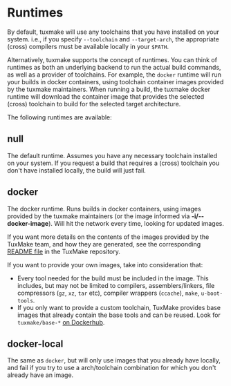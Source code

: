 # Runtimes

By default, tuxmake will use any toolchains that you have installed on your
system. i.e., if you specify `--toolchain` and `--target-arch`, the appropriate
(cross) compilers must be available locally in your `$PATH`.

Alternatively, tuxmake supports the concept of runtimes. You can think of
runtimes as both an underlying backend to run the actual build commands, as
well as a provider of toolchains. For example, the `docker` runtime will run
your builds in docker containers, using toolchain container images provided by
the tuxmake maintainers. When running a build, the tuxmake docker runtime will
download the container image that provides the selected (cross) toolchain to
build for the selected target architecture.

The following runtimes are available:

## null

The default runtime. Assumes you have any necessary toolchain installed on your
system. If you request a build that requires a (cross) toolchain you don't have
installed locally, the build will just fail.

## docker

The docker runtime. Runs builds in docker containers, using images provided by
the tuxmake maintainers (or the image informed via **-i/--docker-image**). Will
hit the network every time, looking for updated images.

If you want more details on the contents of the images provided by the TuxMake
team, and how they are generated, see the corresponding
[README file](https://gitlab.com/Linaro/tuxmake/-/blob/master/support/docker/README.md)
in the TuxMake repository.

If you want to provide your own images, take into consideration that:

- Every tool needed for the build must be included in the image. This includes,
  but may not be limited to compilers, assemblers/linkers, file compressors
  (`gz`, `xz`, `tar` etc), compiler wrappers (`ccache`), `make`,
  `u-boot-tools`.
- If you only want to provide a custom toolchain, TuxMake provides base images
  that already contain the base tools and can be reused. Look for
  `tuxmake/base-*` [on Dockerhub](https://hub.docker.com/u/tuxmake).

## docker-local

The same as `docker`, but will only use images that you already have locally,
and fail if you try to use a arch/toolchain combination for which you don't
already have an image.
